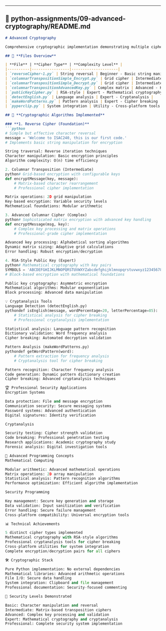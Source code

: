 
---

## 📁 **python-assignments/09-advanced-cryptography/README.md**

```markdown
# Advanced Cryptography

Comprehensive cryptographic implementation demonstrating multiple cipher types, security algorithms, and cryptanalysis tools.

## 📝 **Files Overview**

| **File** | **Cipher Type** | **Complexity Level** |
|----------|-----------------|---------------------|
| `reverseCipher-1.py` | String reversal | Beginner - Basic string manipulation |
| `columnarTranspositionSimple_Encrypt.py` | Grid cipher | Intermediate - Matrix operations |
| `columnarTranspositionSimple_Decrypt.py` | Grid cipher | Intermediate - Reverse matrix ops |
| `columnarTranspositionAdvancedKey.py` | Complex matrix | Advanced - Key-based algorithms |
| `publicKeyCipher.py` | RSA-style | Expert - Mathematical cryptography |
| `detectEnglish.py` | Language analysis | Expert - Cryptanalysis |
| `makeWordPatterns.py` | Pattern analysis | Expert - Cipher breaking |
| `pyperclip.py` | System integration | Utility - Cross-platform tools |

## 🎯 **Cryptographic Algorithms Implemented**

### **1. Reverse Cipher (Foundation)**
```python
# Simple but effective character reversal
message = 'Welcome to ISAC240, this is our first code.'
# Implements basic string manipulation for encryption

String traversal: Reverse iteration techniques
Character manipulation: Basic encryption principles
Algorithm complexity: O(n) time efficiency

2. Columnar Transposition (Intermediate)
python# Grid-based encryption with configurable keys
def encryptMessage(key, message):
    # Matrix-based character rearrangement
    # Professional cipher implementation

Matrix operations: 2D grid manipulation
Key-based encryption: Variable security levels
Mathematical foundations: Modular arithmetic

3. Advanced Columnar Cipher (Complex)
python# Sophisticated matrix encryption with advanced key handling
def encryptMessage(msg, key):
    # Complex key processing and matrix operations
    # Professional-grade cipher implementation

Advanced key processing: Alphabetical sorting algorithms
Dynamic matrix sizing: Adaptive grid calculations
Error handling: Robust encryption/decryption

4. RSA-Style Public Key (Expert)
python# Mathematical cryptography with key pairs
SYMBOLS = 'ABCDEFGHIJKLMNOPQRSTUVWXYZabcdefghijklmnopqrstuvwxyz1234567890 !?.'
# Block-based encryption with mathematical foundations

Public key cryptography: Asymmetric encryption
Mathematical algorithms: Modular exponentiation
Block processing: Advanced data manipulation

💡 Cryptanalysis Tools
Language Detection (detectEnglish.py)
pythondef isEnglish(message, wordPercentage=20, letterPercentage=85):
    # Statistical analysis for cipher breaking
    # Professional cryptanalysis implementation

Statistical analysis: Language pattern recognition
Dictionary validation: Word frequency analysis
Cipher breaking: Automated decryption validation

Pattern Analysis (makeWordPatterns.py)
pythondef getWordPattern(word):
    # Pattern extraction for frequency analysis
    # Cryptanalysis tool for cipher breaking

Pattern recognition: Character frequency analysis
Code generation: Dynamic pattern dictionary creation
Cipher breaking: Advanced cryptanalysis techniques

🏆 Professional Security Applications
Encryption Systems

Data protection: File and message encryption
Communication security: Secure messaging systems
Password systems: Advanced authentication
Digital signatures: Identity verification

Cryptanalysis

Security testing: Cipher strength validation
Code breaking: Professional penetration testing
Research applications: Academic cryptography study
Forensic analysis: Digital investigation tools

🚀 Advanced Programming Concepts
Mathematical Computing

Modular arithmetic: Advanced mathematical operations
Matrix operations: 2D array manipulation
Statistical analysis: Pattern recognition algorithms
Performance optimization: Efficient algorithm implementation

Security Programming

Key management: Secure key generation and storage
Data validation: Input sanitization and verification
Error handling: Secure failure management
Cross-platform compatibility: Universal encryption tools

📊 Technical Achievements

5 distinct cipher types implemented
Mathematical cryptography with RSA-style algorithms
Professional cryptanalysis tools for cipher breaking
Cross-platform utilities for system integration
Complete encryption/decryption pairs for all ciphers

🛠️ Cryptographic Stack

Pure Python implementation: No external dependencies
Mathematical libraries: Advanced arithmetic operations
File I/O: Secure data handling
System integration: Clipboard and file management
Professional documentation: Security-focused commenting

🔐 Security Levels Demonstrated

Basic: Character manipulation and reversal
Intermediate: Matrix-based transposition ciphers
Advanced: Complex key processing and validation
Expert: Mathematical cryptography and cryptanalysis
Professional: Complete security system implementation
